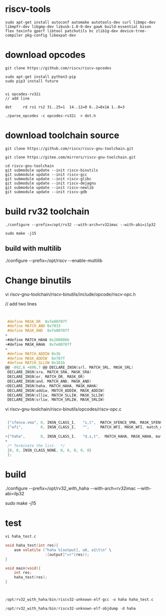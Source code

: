 # riscv-tools

```
sudo apt-get install autoconf automake autotools-dev curl libmpc-dev libmpfr-dev libgmp-dev libusb-1.0-0-dev gawk build-essential bison flex texinfo gperf libtool patchutils bc zlib1g-dev device-tree-compiler pkg-config libexpat-dev
```


# download opcodes
```shell
git clone https://github.com/riscv/riscv-opcodes

sudo apt-get install python3-pip
sudo pip3 install future


vi opcodes-rv32i
// add line

dot     rd rs1 rs2 31..25=1  14..12=0 6..2=0x1A 1..0=3

./parse_opcodes -c opcodes-rv32i  > dot.h 
```

# download toolchain source
```shell
git clone https://github.com/riscv/riscv-gnu-toolchain.git

git clone https://gitee.com/mirrors/riscv-gnu-toolchain.git

cd riscv-gnu-toolchain
git submodule update --init riscv-binutils
git submodule update --init riscv-gcc
git submodule update --init riscv-glibc
git submodule update --init riscv-dejagnu
git submodule update --init riscv-newlib
git submodule update --init riscv-gdb
```




# build rv32 toolchain

```shell
./configure --prefix=/opt/rv32 --with-arch=rv32imac --with-abi=ilp32

sudo make -j15
```




## build with multilib
./configure --prefix=/opt/riscv --enable-multilib

# Change binutils

vi riscv-gnu-toolchain/riscv-binutils/include/opcode/riscv-opc.h

// add two lines
```c


 #define MASK_OR  0xfe00707f
 #define MATCH_AND 0x7033
 #define MASK_AND  0xfe00707f
+
+#define MATCH_HAHA 0x200006b
+#define MASK_HAHA  0xfe00707f
+
 #define MATCH_ADDIW 0x1b
 #define MASK_ADDIW  0x707f
 #define MATCH_SLLIW 0x101b
@@ -892,6 +896,7 @@ DECLARE_INSN(srl, MATCH_SRL, MASK_SRL)
 DECLARE_INSN(sra, MATCH_SRA, MASK_SRA)
 DECLARE_INSN(or, MATCH_OR, MASK_OR)
 DECLARE_INSN(and, MATCH_AND, MASK_AND)
+DECLARE_INSN(haha, MATCH_HAHA, MASK_HAHA)
 DECLARE_INSN(addiw, MATCH_ADDIW, MASK_ADDIW)
 DECLARE_INSN(slliw, MATCH_SLLIW, MASK_SLLIW)
 DECLARE_INSN(srliw, MATCH_SRLIW, MASK_SRLIW)


```
vi riscv-gnu-toolchain/riscv-binutils/opcodes/riscv-opc.c

```c

 {"sfence.vma", 0, INSN_CLASS_I,   "s,t",  MATCH_SFENCE_VMA, MASK_SFENCE_VMA, match_opcode, 0 },
 {"wfi",        0, INSN_CLASS_I,   "",     MATCH_WFI, MASK_WFI, match_opcode, 0 },
 
+{"haha",       0, INSN_CLASS_I,   "d,s,t",  MATCH_HAHA, MASK_HAHA, match_opcode, 0 },
+
 /* Terminate the list.  */
 {0, 0, INSN_CLASS_NONE, 0, 0, 0, 0, 0}
 };

```


# build


./configure --prefix=/opt/rv32_with_haha --with-arch=rv32imac --with-abi=ilp32

sudo make -j15




# test

```c
vi haha_test.c

void haha_test(int res){
    asm volatile ("haha %[output], a0, a1\t\n" \
                  :[output]"=r"(res));
}

void main(void){
    int res;
    haha_test(res);
}



/opt/rv32_with_haha/bin/riscv32-unknown-elf-gcc -o haha haha_test.c

/opt/rv32_with_haha/bin/riscv32-unknown-elf-objdump -d haha
```

